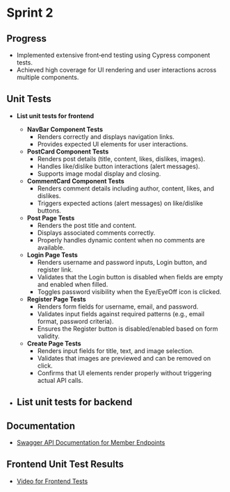 # Sprint 2

## Progress
- Implemented extensive front‑end testing using Cypress component tests.
- Achieved high coverage for UI rendering and user interactions across multiple components.

## Unit Tests

- **List unit tests for frontend**
  - **NavBar Component Tests**
    - Renders correctly and displays navigation links.
    - Provides expected UI elements for user interactions.
  - **PostCard Component Tests**
    - Renders post details (title, content, likes, dislikes, images).
    - Handles like/dislike button interactions (alert messages).
    - Supports image modal display and closing.
  - **CommentCard Component Tests**
    - Renders comment details including author, content, likes, and dislikes.
    - Triggers expected actions (alert messages) on like/dislike buttons.
  - **Post Page Tests**
    - Renders the post title and content.
    - Displays associated comments correctly.
    - Properly handles dynamic content when no comments are available.
  - **Login Page Tests**
    - Renders username and password inputs, Login button, and register link.
    - Validates that the Login button is disabled when fields are empty and enabled when filled.
    - Toggles password visibility when the Eye/EyeOff icon is clicked.
  - **Register Page Tests**
    - Renders form fields for username, email, and password.
    - Validates input fields against required patterns (e.g., email format, password criteria).
    - Ensures the Register button is disabled/enabled based on form validity.
  - **Create Page Tests**
    - Renders input fields for title, text, and image selection.
    - Validates that images are previewed and can be removed on click.
    - Confirms that UI elements render properly without triggering actual API calls.

- **List unit tests for backend**
  - 

## Documentation
- [Swagger API Documentation for Member Endpoints](http://localhost:8080/swagger/index.html#/member)

## Frontend Unit Test Results
- [Video for Frontend Tests](https://drive.google.com/file/d/1hIu5GaK_aPSH3oM1sUGyMFDxQYmiuMam/view?usp=sharing)
